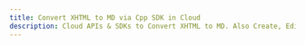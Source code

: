 ---title: Convert XHTML to MD via Cpp SDK in Clouddescription: Cloud APIs & SDKs to Convert XHTML to MD. Also Create, Edit & Render Microsoft Word & OpenOffice documents in the Cloud.---